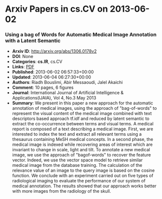 # Arxiv Papers in cs.CV on 2013-06-02
### Using a bag of Words for Automatic Medical Image Annotation with a Latent Semantic
- **Arxiv ID**: http://arxiv.org/abs/1306.0178v2
- **DOI**: None
- **Categories**: **cs.IR**, cs.CV
- **Links**: [PDF](http://arxiv.org/pdf/1306.0178v2)
- **Published**: 2013-06-02 06:57:33+00:00
- **Updated**: 2013-06-04 06:27:30+00:00
- **Authors**: Riadh Bouslimi, Abir Messaoudi, Jalel Akaichi
- **Comment**: 10 pages, 6 figures
- **Journal**: International Journal of Artificial Intelligence &
  Applications(IJAIA), Vol 4, No.3 May 2013
- **Summary**: We present in this paper a new approach for the automatic annotation of medical images, using the approach of "bag-of-words" to represent the visual content of the medical image combined with text descriptors based approach tf.idf and reduced by latent semantic to extract the co-occurrence between terms and visual terms. A medical report is composed of a text describing a medical image. First, we are interested to index the text and extract all relevant terms using a thesaurus containing MeSH medical concepts. In a second phase, the medical image is indexed while recovering areas of interest which are invariant to change in scale, light and tilt. To annotate a new medical image, we use the approach of "bagof-words" to recover the feature vector. Indeed, we use the vector space model to retrieve similar medical image from the database training. The calculation of the relevance value of an image to the query image is based on the cosine function. We conclude with an experiment carried out on five types of radiological imaging to evaluate the performance of our system of medical annotation. The results showed that our approach works better with more images from the radiology of the skull.



